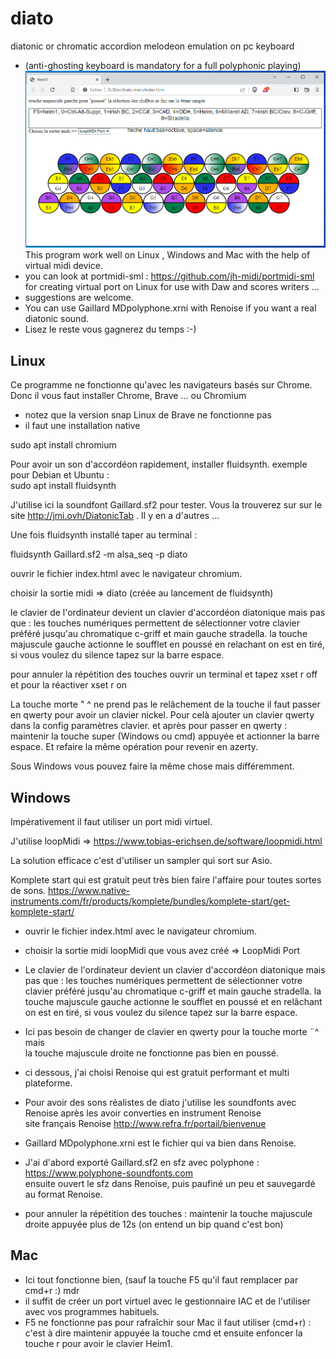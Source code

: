 # diato
diatonic or chromatic accordion melodeon emulation on pc keyboard
*  (anti-ghosting keyboard is mandatory for a full polyphonic playing)
![image du programme ok](/diatok.PNG)
This program work well on Linux , Windows and Mac with the help of virtual midi device.
* you can look at portmidi-sml : https://github.com/jh-midi/portmidi-sml \
for creating virtual port on Linux for use with Daw and scores writers ...
* suggestions are welcome.
* You can use Gaillard MDpolyphone.xrni with Renoise if you want a real diatonic sound.
* Lisez le reste vous gagnerez du temps :-)
## Linux
Ce programme ne fonctionne qu'avec les navigateurs basés sur Chrome.
Donc il vous faut installer Chrome, Brave ... ou Chromium
* notez que la version snap Linux de Brave ne fonctionne pas 
* il faut une installation native

sudo apt install chromium

Pour avoir un son d'accordéon rapidement, installer fluidsynth.
exemple  pour Debian et Ubuntu :\
sudo apt install fluidsynth

J'utilise ici la soundfont Gaillard.sf2 pour tester.
Vous la trouverez sur sur le site http://jmi.ovh/DiatonicTab .
Il y en a d'autres ...

Une fois fluidsynth installé taper au terminal :

fluidsynth Gaillard.sf2 -m alsa_seq -p diato

ouvrir le fichier index.html avec le navigateur chromium.

choisir la sortie midi => diato (créée au lancement de fluidsynth)

le clavier de l'ordinateur devient un clavier d'accordéon diatonique
mais pas que : les touches numériques permettent de sélectionner
votre clavier préféré jusqu'au chromatique c-griff et main gauche stradella.
la touche majuscule gauche actionne le soufflet en poussé en relachant
on est en tiré, si vous voulez du silence tapez sur la barre espace.

pour annuler la répétition des touches ouvrir un terminal et
tapez
xset r off
et pour la réactiver
xset r on

La touche morte  " ^ ne prend pas le relâchement de la touche
il faut passer en qwerty pour avoir un clavier nickel.
Pour celà ajouter un clavier qwerty dans la config  paramètres clavier.
et après pour passer en qwerty :
maintenir la touche super (Windows ou cmd)  appuyée et actionner la barre espace.
Et refaire la même opération pour revenir en azerty.

Sous Windows vous pouvez faire la même chose mais différemment.
## Windows
Impérativement il faut utiliser un port midi virtuel. 

J'utilise loopMidi => https://www.tobias-erichsen.de/software/loopmidi.html

La solution efficace c'est d'utiliser un sampler qui sort sur Asio. 

Komplete start qui est gratuit peut très bien faire l'affaire pour toutes sortes de sons.
https://www.native-instruments.com/fr/products/komplete/bundles/komplete-start/get-komplete-start/

* ouvrir le fichier index.html avec le navigateur chromium.

* choisir la sortie midi loopMidi que vous avez créé => LoopMidi Port

* Le clavier de l'ordinateur devient un clavier d'accordéon diatonique
mais pas que : les touches numériques permettent de sélectionner
votre clavier préféré jusqu'au chromatique c-griff et main gauche stradella.
la touche majuscule gauche actionne le soufflet en poussé et en relâchant
on est en tiré, si vous voulez du silence tapez sur la barre espace.

* Ici pas besoin de changer de clavier en qwerty pour la touche morte ¨^ mais \
la touche majuscule droite ne fonctionne pas bien en poussé.
 
 - ci dessous, j'ai choisi Renoise qui est gratuit performant et multi plateforme.
* Pour avoir des sons réalistes de diato j'utilise les soundfonts avec Renoise après les avoir converties en instrument Renoise \
 site français Renoise  http://www.refra.fr/portail/bienvenue  

* Gaillard MDpolyphone.xrni est le fichier qui va bien dans Renoise.

* J'ai d'abord exporté Gaillard.sf2 en sfz avec polyphone : https://www.polyphone-soundfonts.com \
ensuite ouvert le sfz dans Renoise, puis paufiné un peu et sauvegardé au format Renoise.

* pour annuler la répétition des touches : maintenir la touche majuscule droite appuyée plus de 12s (on entend un bip quand c'est bon)
## Mac

* Ici tout fonctionne bien, (sauf la touche F5 qu'il faut remplacer par cmd+r :) mdr
* il suffit de créer un port virtuel avec le gestionnaire IAC et de l'utiliser avec vos programmes habituels.
* F5 ne fonctionne pas pour rafraîchir sour Mac il faut utiliser (cmd+r) :\
c'est à dire maintenir appuyée la touche cmd et ensuite enfoncer la touche r pour avoir le clavier Heim1.
